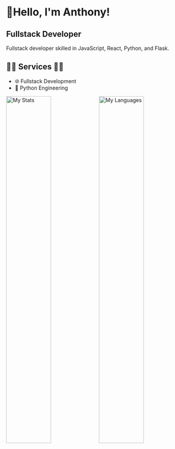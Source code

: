 # 👋Hello, I'm Anthony!
## Fullstack Developer
Fullstack developer skilled in JavaScript, React, Python, and Flask.
## 👨‍💻 Services 👨‍💻
- 🌐 Fullstack Development
- 🐍 Python Engineering


<img alt="My Stats" align="left" width="49%" src="https://github-readme-stats.vercel.app/api?username=ngunyigachie&show_icons=true&theme=synthwave"/>
<img alt="My Languages"  align="left" width="49%" src="https://github-readme-stats.vercel.app/api/top-langs/?username=ngunyigachie&layout=compact&theme=synthwave"/>



